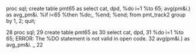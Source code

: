 proc sql;
    create table pmt65 as
    select cat, dpd,
        %do i=1 %to 65;
            avg(pm&i.) as avg_pm&i.
            %if i<65 %then %do;, %end;
        %end;
    from pmt_track2
    group by 1, 2;
quit;

28         proc sql;
29             create table pmt65 as
30             select cat, dpd,
31                 %do i=1 %to 65;
ERROR: The %DO statement is not valid in open code.
32                     avg(pm&i.) as avg_pm&i.
                                _
                                22
